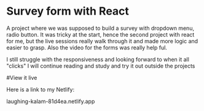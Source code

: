 # Survey form with React

A project where we was supposed to build a survey with dropdown menu, radio button. 
It was tricky at the start, hence the second project with react for me, but the live sessions really walk through it and made more logic and easier to grasp. Also the video for the forms was really help ful.

I still struggle with the responsiveness and looking forward to when it all "clicks" I will continue reading and study and try it out outside the projects



#View it live

Here is a link to my Netlify:

laughing-kalam-81d4ea.netlify.app

